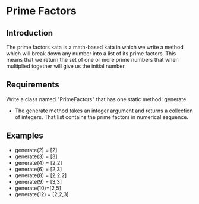 # Prime Factors

## Introduction

The prime factors kata is a math-based kata in which we write a method which will break down any number into a list of its prime factors. This means that we return the set of one or more prime numbers that when multiplied together will give us the initial number.

## Requirements

Write a class named "PrimeFactors" that has one static method: generate.
* The generate method takes an integer argument and returns a collection of integers. That list contains the prime factors in numerical sequence.

## Examples

* generate(2) = [2]
* generate(3) = [3]
* generate(4) = [2,2]
* generate(6) = [2,3]
* generate(8) = [2,2,2]
* generate(9) = [3,3]
* generate(10)=[2,5]
* generate(12) = [2,2,3]
